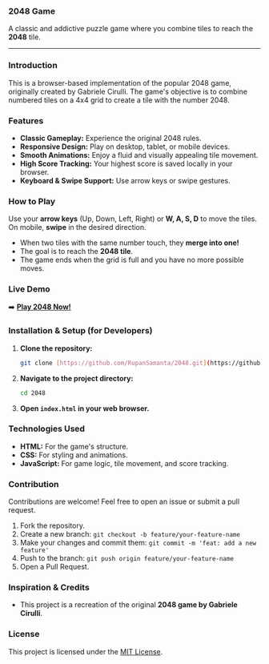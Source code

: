 ### 2048 Game

A classic and addictive puzzle game where you combine tiles to reach the **2048** tile.

---

### Introduction

This is a browser-based implementation of the popular 2048 game, originally created by Gabriele Cirulli. The game's objective is to combine numbered tiles on a 4x4 grid to create a tile with the number 2048.

### Features

* **Classic Gameplay:** Experience the original 2048 rules.
* **Responsive Design:** Play on desktop, tablet, or mobile devices.
* **Smooth Animations:** Enjoy a fluid and visually appealing tile movement.
* **High Score Tracking:** Your highest score is saved locally in your browser.
* **Keyboard & Swipe Support:** Use arrow keys or swipe gestures.

### How to Play

Use your **arrow keys** (Up, Down, Left, Right) or **W, A, S, D** to move the tiles. On mobile, **swipe** in the desired direction.

* When two tiles with the same number touch, they **merge into one!**
* The goal is to reach the **2048 tile**.
* The game ends when the grid is full and you have no more possible moves.

### Live Demo

➡️ [**Play 2048 Now!**](link_to_your_live_demo)

### Installation & Setup (for Developers)

1.  **Clone the repository:**
    ```bash
    git clone [https://github.com/RupanSamanta/2048.git](https://github.com/RupanSamanta/2048.git)
    ```

2.  **Navigate to the project directory:**
    ```bash
    cd 2048
    ```

3.  **Open `index.html` in your web browser.**

### Technologies Used

* **HTML:** For the game's structure.
* **CSS:** For styling and animations.
* **JavaScript:** For game logic, tile movement, and score tracking.

### Contribution

Contributions are welcome! Feel free to open an issue or submit a pull request.

1.  Fork the repository.
2.  Create a new branch: `git checkout -b feature/your-feature-name`
3.  Make your changes and commit them: `git commit -m 'feat: add a new feature'`
4.  Push to the branch: `git push origin feature/your-feature-name`
5.  Open a Pull Request.

### Inspiration & Credits

* This project is a recreation of the original **2048 game by Gabriele Cirulli**.

### License

This project is licensed under the [MIT License](LICENSE).
